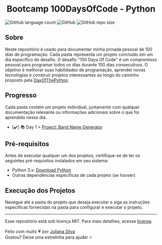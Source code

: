 <h1 align='center'>Bootcamp 100DaysOfCode - Python</h1>

![GitHub language count](https://img.shields.io/github/languages/count/juxxnn/100DaysOfCode)
![GitHub](https://img.shields.io/github/license/juxxnn/100DaysOfCode)
![GitHub repo size](https://img.shields.io/github/repo-size/juxxnn/100DaysOfCode)


## Sobre
Neste repositório é usado para documentar minha jornada pessoal de 100 dias de programação. Cada pasta representa um projeto concluído em um dia específico do desafio.
O desafio "100 Days Of Code" é um compromisso pessoal para programar todos os dias durante 100 dias consecutivos. O objetivo é melhorar suas habilidades de programação, aprender novas tecnologias e construir projetos interessantes ao longo do caminho proposto pela [DayOfThePython](https://100daysofpython.dev/).

## Progresso

Cada pasta contém um projeto individual, juntamente com qualquer documentação relevante ou informações adicionais sobre o que foi aprendido nesse dia.

- [✔️] 📚 Day 1 > [Project: Band Name Generator](https://github.com/juxxnn/100DaysOfCode/tree/main/band-name-generator-start)

## Pré-requisitos

Antes de executar qualquer um dos projetos, certifique-se de ter os seguintes pré-requisitos instalados em seu sistema:

- Python 3.x: [Download Python](https://www.python.org/downloads/)
- Outras dependências específicas de cada projeto (se houver).

## Execução dos Projetos

Navegue até a pasta do projeto que deseja executar e siga as instruções específicas fornecidas na pasta para configurar e executar o projeto.

-------------------
Esse repositório está sob licença MIT. Para mais detalhes, acesse <a href="https://github.com/juxxnn/100DaysOfCode/blob/main/LICENSE">license</a>.
<br>
<br>
Feito com muito 💗 por <a href="https://github.com/juxxnn">Juliana Silva</a>
<br>
Gostou? Deixe uma estrelinha para ajudar ⭐
